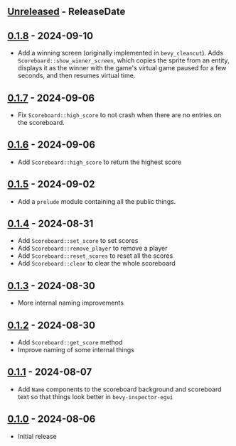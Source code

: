 <!-- next-header -->
## [Unreleased] - ReleaseDate

## [0.1.8] - 2024-09-10

- Add a winning screen (originally implemented in `bevy_cleancut`). Adds `Scoreboard::show_winner_screen`, which copies the sprite from an entity, displays it as the winner with the game's virtual game paused for a few seconds, and then resumes virtual time.

## [0.1.7] - 2024-09-06

- Fix `Scoreboard::high_score` to not crash when there are no entries on the scoreboard.

## [0.1.6] - 2024-09-06

- Add `Scoreboard::high_score` to return the highest score

## [0.1.5] - 2024-09-02

- Add a `prelude` module containing all the public things.

## [0.1.4] - 2024-08-31

- Add `Scoreboard::set_score` to set scores
- Add `Scoreboard::remove_player` to remove a player
- Add `Scoreboard::reset_scores` to reset all the scores
- Add `Scoreboard::clear` to clear the whole scoreboard

## [0.1.3] - 2024-08-30

- More internal naming improvements

## [0.1.2] - 2024-08-30

- Add `Scoreboard::get_score` method
- Improve naming of some internal things

## [0.1.1] - 2024-08-07

- Add `Name` components to the scoreboard background and scoreboard text so that things look better in `bevy-inspector-egui`

## [0.1.0] - 2024-08-06

- Initial release

<!-- next-url -->
[Unreleased]: https://github.com/CleanCut/bevy_scoreboard/compare/v0.1.8...HEAD
[0.1.8]: https://github.com/CleanCut/bevy_scoreboard/compare/v0.1.7...v0.1.8
[0.1.7]: https://github.com/CleanCut/bevy_scoreboard/compare/v0.1.6...v0.1.7
[0.1.6]: https://github.com/CleanCut/bevy_scoreboard/compare/v0.1.5...v0.1.6
[0.1.5]: https://github.com/CleanCut/bevy_scoreboard/compare/v0.1.4...v0.1.5
[0.1.4]: https://github.com/CleanCut/bevy_scoreboard/compare/v0.1.3...v0.1.4
[0.1.3]: https://github.com/CleanCut/bevy_scoreboard/compare/v0.1.2...v0.1.3
[0.1.2]: https://github.com/CleanCut/bevy_scoreboard/compare/v0.1.1...v0.1.2
[0.1.1]: https://github.com/CleanCut/bevy_scoreboard/compare/v0.1.0...v0.1.1
[0.1.0]: https://github.com/CleanCut/bevy_scoreboard/compare/v0.0.0...v0.1.0
